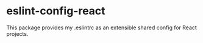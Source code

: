 # eslint-config-react
This package provides my .eslintrc as an extensible shared config for React projects.

